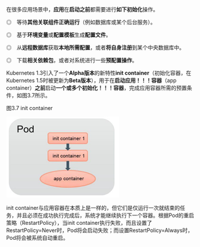 
<!-- @import "[TOC]" {cmd="toc" depthFrom=1 depthTo=6 orderedList=false} -->

<!-- code_chunk_output -->



<!-- /code_chunk_output -->

在很多应用场景中，**应用**在**启动之前**都需要进行**如下初始化**操作。

◎　等待**其他关联组件正确运行**（例如数据库或某个后台服务）。

◎　基于**环境变量**或**配置模板**生成**配置文件**。

◎　从**远程数据库**获取**本地所需配置**，或者**将自身注册**到某个中央数据库中。

◎　下载**相关依赖包**，或者对系统进行一些**预配置操作**。

Kubernetes 1.3引入了一个**Alpha版本**的新特性**init container**（初始化容器，在Kubernetes 1.5时被更新为**Beta版本**），用于在**启动应用！！！容器**（app container）**之前**启动**一个或多个初始化！！！容器**，完成应用容器所需的预置条件，如图3.7所示。

图3.7 init container

![2019-08-26-22-11-32.png](./images/2019-08-26-22-11-32.png)

init container与应用容器在本质上是一样的，但它们是仅运行一次就结束的任务，并且必须在成功执行完成后，系统才能继续执行下一个容器。根据Pod的重启策略（RestartPolicy），当init container执行失败，而且设置了RestartPolicy=Never时，Pod将会启动失败；而设置RestartPolicy=Always时，Pod将会被系统自动重启。
